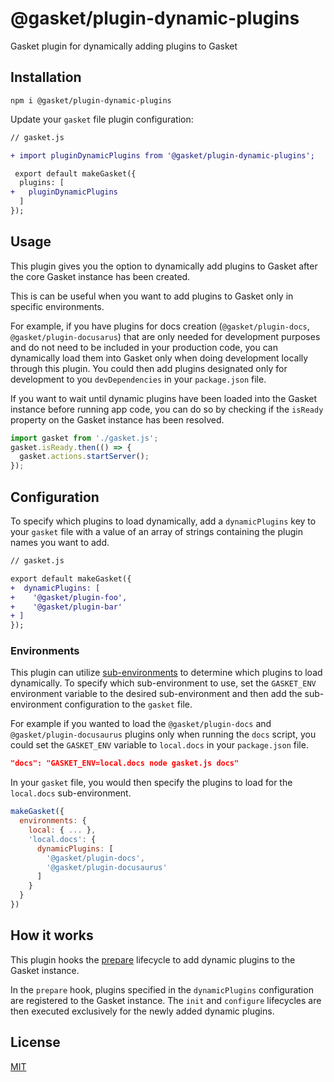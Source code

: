 # @gasket/plugin-dynamic-plugins

Gasket plugin for dynamically adding plugins to Gasket

## Installation

```
npm i @gasket/plugin-dynamic-plugins
```

Update your `gasket` file plugin configuration:

```diff
// gasket.js

+ import pluginDynamicPlugins from '@gasket/plugin-dynamic-plugins';

 export default makeGasket({
  plugins: [
+   pluginDynamicPlugins
  ]
});
```

## Usage

This plugin gives you the option to dynamically add plugins to Gasket after the core Gasket instance has been created.

This is can be useful when you want to add plugins to Gasket only in specific environments.

For example, if you have plugins for docs creation (`@gasket/plugin-docs`, `@gasket/plugin-docusarus`) that are only needed for development purposes and do not need to be included in your production code, you can dynamically load them into Gasket only when doing development locally through this plugin. You could then add plugins designated only for development to you `devDependencies` in your `package.json` file.

If you want to wait until dynamic plugins have been loaded into the Gasket instance before running app code, you can do so by checking if the `isReady` property on the Gasket instance has been resolved.

```js
import gasket from './gasket.js';
gasket.isReady.then(() => {
  gasket.actions.startServer();
});
```

## Configuration

To specify which plugins to load dynamically, add a `dynamicPlugins` key to your `gasket` file with a value of an array of strings containing the plugin names you want to add.

```diff
// gasket.js

export default makeGasket({
+  dynamicPlugins: [
+    '@gasket/plugin-foo', 
+    '@gasket/plugin-bar'
+ ]
});
```

### Environments

This plugin can utilize [sub-environments] to determine which plugins to load dynamically. To specify which sub-environment to use, set the `GASKET_ENV` environment variable to the desired sub-environment and then add the sub-environment configuration to the `gasket` file.

For example if you wanted to load the `@gasket/plugin-docs` and `@gasket/plugin-docusaurus` plugins only when running the `docs` script, you could set the `GASKET_ENV` variable to `local.docs` in your `package.json` file.

```json
"docs": "GASKET_ENV=local.docs node gasket.js docs"
```

In your `gasket` file, you would then specify the plugins to load for the `local.docs` sub-environment.

```js
makeGasket({
  environments: {
    local: { ... },
    'local.docs': {
      dynamicPlugins: [
        '@gasket/plugin-docs',
        '@gasket/plugin-docusaurus'
      ]
    }
  }
})
```

## How it works

This plugin hooks the [prepare] lifecycle to add dynamic plugins to the Gasket instance.

In the `prepare` hook, plugins specified in the `dynamicPlugins` configuration are registered to the Gasket instance. The `init` and `configure` lifecycles are then  executed exclusively for the newly added dynamic plugins.

## License

[MIT](./LICENSE.md)

[sub-environments]: ../../docs/configuration.md#environments
[prepare]: ../gasket-core/README.md#prepare
